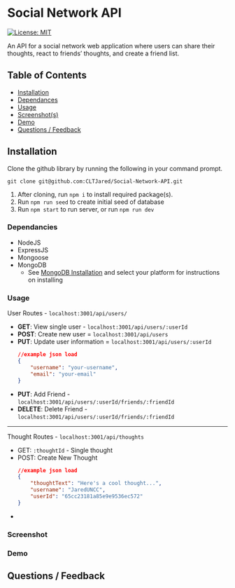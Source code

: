 # Social Network API
 [![License: MIT](https://img.shields.io/badge/License-MIT-yellow.svg)](https://opensource.org/licenses/MIT)

An API for a social network web application where users can share their thoughts, react to friends’ thoughts, and create a friend list.

## Table of Contents
* [Installation](#Installation)
* [Dependances](#dependancies)
* [Usage](#Usage)
* [Screenshot(s)](#screenshot)
* [Demo](#demo)
* [Questions / Feedback](#questions--feedback)

## Installation
Clone the github library by running the following in your command prompt.
```
git clone git@github.com:CLTJared/Social-Network-API.git
```

1. After cloning, run `npm i` to install required package(s).
2. Run `npm run seed` to create initial seed of database
3. Run `npm start` to run server, or run `npm run dev`

### Dependancies
* NodeJS
* ExpressJS
* Mongoose
* MongoDB
    * See [MongoDB Installation](https://www.mongodb.com/docs/manual/installation/) and select your platform for instructions on installing

### Usage
User Routes - `localhost:3001/api/users/`
* **GET**: View single user - `localhost:3001/api/users/:userId`
* **POST**: Create new user = `localhost:3001/api/users`
* **PUT**: Update user information = `localhost:3001/api/users/:userId`
    ```json
    //example json load
    {
        "username": "your-username",
        "email": "your-email"
    }
    ```
* **PUT**: Add Friend - `localhost:3001/api/users/:userId/friends/:friendId`
* **DELETE**: Delete Friend - `localhost:3001/api/users/:userId/friends/:friendId`

----

Thought Routes - `localhost:3001/api/thoughts`
* GET: `:thoughtId` - Single thought
* POST: Create New Thought
    ```json
    //example json load
    {
        "thoughtText": "Here's a cool thought...",
        "username": "JaredUNCC",
        "userId": "65cc23181a85e9e9536ec572"
    }
    ```
* 

### Screenshot

### Demo

## Questions / Feedback